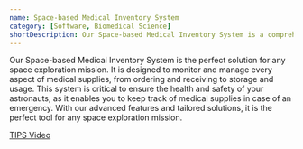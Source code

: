 ```yaml
---
name: Space-based Medical Inventory System
category: [Software, Biomedical Science]
shortDescription: Our Space-based Medical Inventory System is a comprehensive solution for managing medical supplies in space exploration missions, ensuring the health and safety of astronauts.
---
```


Our Space-based Medical Inventory System is the perfect solution for any space exploration mission. It is designed to monitor and manage every aspect of medical supplies, from ordering and receiving to storage and usage. This system is critical to ensure the health and safety of your astronauts, as it enables you to keep track of medical supplies in case of an emergency. With our advanced features and tailored solutions, it is the perfect tool for any space exploration mission.

[TIPS Video](https://www.youtube-nocookie.com/embed/Rvf94BjEsQU?playlist=Rvf94BjEsQU&autoplay=1&iv_load_policy=3&loop=1&modestbranding=1&start=)
